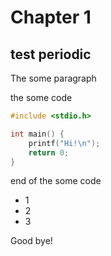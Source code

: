 # Chapter 1

## test periodic

The some paragraph

the some code

```c
#include <stdio.h>

int main() {
    printf("Hi!\n");
    return 0;
}
```

end of the some code

* 1
* 2
* 3 

Good bye!

